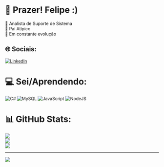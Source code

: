 # 💫 Prazer! Felipe :)
🔭 Analista de Suporte de Sistema<br>👯 Pai Atípico<br>🌱 Em constante evolução<br>


## 🌐 Sociais:
[![LinkedIn](https://img.shields.io/badge/LinkedIn-%230077B5.svg?logo=linkedin&logoColor=white)](https://linkedin.com/in/felipegiuriollo) 



# 💻 Sei/Aprendendo:
![C#](https://img.shields.io/badge/c%23-%23239120.svg?style=plastic&logo=csharp&logoColor=white) ![MySQL](https://img.shields.io/badge/mysql-4479A1.svg?style=plastic&logo=mysql&logoColor=white) ![JavaScript](https://img.shields.io/badge/javascript-%23323330.svg?style=plastic&logo=javascript&logoColor=%23F7DF1E) ![NodeJS](https://img.shields.io/badge/node.js-6DA55F?style=plastic&logo=node.js&logoColor=white)


# 📊 GitHub Stats:
![](https://github-readme-stats.vercel.app/api?username=felipe.giuriollo&theme=react&hide_border=false&include_all_commits=false&count_private=false)<br/>
![](https://github-readme-streak-stats.herokuapp.com/?user=felipe.giuriollo&theme=react&hide_border=false)<br/>
![](https://github-readme-stats.vercel.app/api/top-langs/?username=felipe.giuriollo&theme=react&hide_border=false&include_all_commits=false&count_private=false&layout=compact)

---
[![](https://visitcount.itsvg.in/api?id=felipe.giuriollo&icon=0&color=0)](https://visitcount.itsvg.in)

<!-- Proudly created with GPRM ( https://gprm.itsvg.in ) -->

